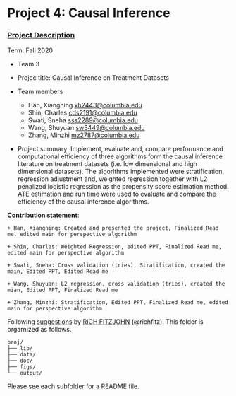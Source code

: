 # Project 4: Causal Inference

### [Project Description](doc/project4_desc.md)

Term: Fall 2020

+ Team 3
+ Projec title: Causal Inference on Treatment Datasets
+ Team members
	+ Han, Xiangning xh2443@columbia.edu
	+ Shin, Charles cds2191@columbia.edu
	+ Swati, Sneha sss2289@columbia.edu
	+ Wang, Shuyuan sw3449@columbia.edu
	+ Zhang, Minzhi mz2787@columbia.edu
	
	
	
+ Project summary: Implement, evaluate and, compare performance and computational efficiency of three algorithms form the causal inference literature on treatment datasets (i.e. low dimensional and high dimensional datasets). The algorithms implemented were stratification, regression adjustment and, weighted regression together with L2 penalized logistic regression as the propensity score estimation method. ATE estimation and run time were used to evaluate and compare the efficiency of the causal inference algorithms.

	
**Contribution statement**: 

	+ Han, Xiangning: Created and presented the project, Finalized Read me, edited main for perspective algorithm
	
	+ Shin, Charles: Weighted Regression, edited PPT, Finalized Read me, edited main for perspective algorithm
	
	+ Swati, Sneha: Cross validation (tries), Stratification, created the main, Edited PPT, Edited Read me
	
	+ Wang, Shuyuan: L2 regression, cross validation (tries), created the mian, Edited PPT, Finalized Read me
	
	+ Zhang, Minzhi: Stratification, Edited PPT, Finalized Read me, edited main for perspective algorithm

Following [suggestions](http://nicercode.github.io/blog/2013-04-05-projects/) by [RICH FITZJOHN](http://nicercode.github.io/about/#Team) (@richfitz). This folder is orgarnized as follows.

```
proj/
├── lib/
├── data/
├── doc/
├── figs/
└── output/
```

Please see each subfolder for a README file.
